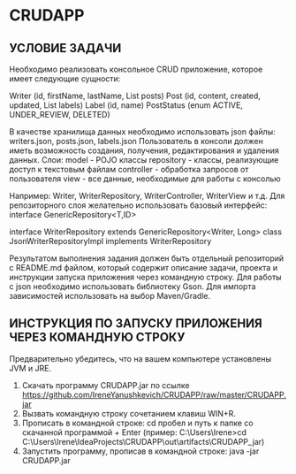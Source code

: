 # CRUDAPP

## УСЛОВИЕ ЗАДАЧИ

Необходимо реализовать консольное CRUD приложение, которое имеет следующие сущности:

Writer (id, firstName, lastName, List<Post> posts)
Post (id, content, created, updated, List<Label> labels)
Label (id, name)
PostStatus (enum ACTIVE, UNDER_REVIEW, DELETED)

В качестве хранилища данных необходимо использовать json файлы:
writers.json, posts.json, labels.json
Пользователь в консоли должен иметь возможность создания, получения, редактирования и удаления данных.
Слои:
model - POJO классы
repository - классы, реализующие доступ к текстовым файлам
controller - обработка запросов от пользователя
view - все данные, необходимые для работы с консолью

Например: Writer, WriterRepository, WriterController, WriterView и т.д.
Для репозиторного слоя желательно использовать базовый интерфейс:
interface GenericRepository<T,ID>

interface WriterRepository extends GenericRepository<Writer, Long>
class JsonWriterRepositoryImpl implements WriterRepository

Результатом выполнения задания должен быть отдельный репозиторий с README.md файлом, который содержит описание задачи, 
проекта и инструкции запуска приложения через командную строку.
Для работы с json необходимо использовать библиотеку Gson. Для импорта зависимостей использовать на выбор Maven/Gradle.

## ИНСТРУКЦИЯ ПО ЗАПУСКУ ПРИЛОЖЕНИЯ ЧЕРЕЗ КОМАНДНУЮ СТРОКУ
Предварительно убедитесь, что на вашем компьютере установлены JVM и JRE. 
1. Скачать программу CRUDAPP.jar по ссылке https://github.com/IreneYanushkevich/CRUDAPP/raw/master/CRUDAPP.jar
2. Вызвать командную строку сочетанием клавиш WIN+R.
3. Прописать в командной строке: cd пробел и путь к папке со скачанной программой + Enter (пример: 
   C:\Users\Irene>cd C:\Users\Irene\IdeaProjects\CRUDAPP\out\artifacts\CRUDAPP_jar)
4. Запустить программу, прописав в командной строке: java -jar CRUDAPP.jar    
